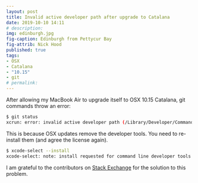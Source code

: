 ```yaml
---
layout: post
title: Invalid active developer path after upgrade to Catalana
date: 2019-10-10 14:11
# description: 
img: edinburgh.jpg
fig-caption: Edinburgh from Pettycur Bay
fig-attrib: Nick Hood
published: true
tags:
- OSX
- Catalana
- "10.15"
- git
# permalink:
---
```

After allowing my MacBook Air to upgrade itself to OSX 10.15 Catalana, git commands throw an error:

```sh
$ git status
xcrun: error: invalid active developer path (/Library/Developer/CommandLineTools), missing xcrun at: /Library/Developer/CommandLineTools/usr/bin/xcrun
```

This is because OSX updates remove the developer tools. You need to re-install them (and agree the license again).

```sh
$ xcode-select --install
xcode-select: note: install requested for command line developer tools
```

I am grateful to the contributors on [Stack Exchange](https://apple.stackexchange.com/questions/254380/why-am-i-getting-an-invalid-active-developer-path-when-attempting-to-use-git-a) for the solution to this problem.